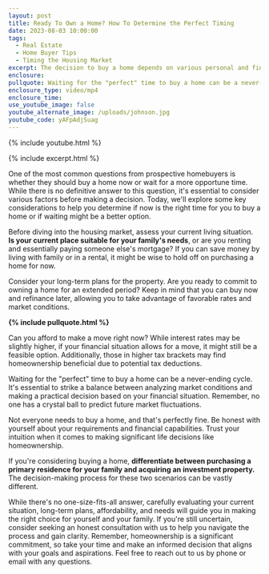 ```yaml
---
layout: post
title: Ready To Own a Home? How To Determine the Perfect Timing
date: 2023-08-03 10:00:00
tags:
  - Real Estate
  - Home Buyer Tips
  - Timing the Housing Market
excerpt: The decision to buy a home depends on various personal and financial factors.
enclosure:
pullquote: Waiting for the "perfect" time to buy a home can be a never-ending cycle.
enclosure_type: video/mp4
enclosure_time:
use_youtube_image: false
youtube_alternate_image: /uploads/johnson.jpg
youtube_code: yAFpAdjSuag
---
```

{% include youtube.html %}

{% include excerpt.html %}

One of the most common questions from prospective homebuyers is whether they should buy a home now or wait for a more opportune time. While there is no definitive answer to this question, it's essential to consider various factors before making a decision. Today, we'll explore some key considerations to help you determine if now is the right time for you to buy a home or if waiting might be a better option.

Before diving into the housing market, assess your current living situation. **Is your current place suitable for your family's needs**, or are you renting and essentially paying someone else's mortgage? If you can save money by living with family or in a rental, it might be wise to hold off on purchasing a home for now.

Consider your long-term plans for the property. Are you ready to commit to owning a home for an extended period? Keep in mind that you can buy now and refinance later, allowing you to take advantage of favorable rates and market conditions.

**{% include pullquote.html %}**

Can you afford to make a move right now? While interest rates may be slightly higher, if your financial situation allows for a move, it might still be a feasible option. Additionally, those in higher tax brackets may find homeownership beneficial due to potential tax deductions.

Waiting for the "perfect" time to buy a home can be a never-ending cycle. It's essential to strike a balance between analyzing market conditions and making a practical decision based on your financial situation. Remember, no one has a crystal ball to predict future market fluctuations.

Not everyone needs to buy a home, and that's perfectly fine. Be honest with yourself about your requirements and financial capabilities. Trust your intuition when it comes to making significant life decisions like homeownership.

If you're considering buying a home, **differentiate between purchasing a primary residence for your family and acquiring an investment property.** The decision-making process for these two scenarios can be vastly different.

While there's no one-size-fits-all answer, carefully evaluating your current situation, long-term plans, affordability, and needs will guide you in making the right choice for yourself and your family. If you're still uncertain, consider seeking an honest consultation with us to help you navigate the process and gain clarity. Remember, homeownership is a significant commitment, so take your time and make an informed decision that aligns with your goals and aspirations. Feel free to reach out to us by phone or email with any questions.